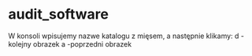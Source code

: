 # audit_software
W konsoli wpisujemy nazwe katalogu z mięsem, a następnie klikamy:
	d	-kolejny obrazek
	a	-poprzedni obrazek
